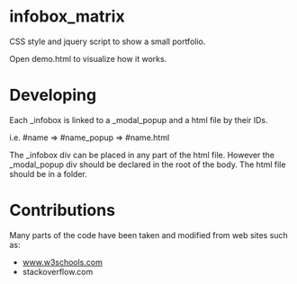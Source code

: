 # infobox_matrix
CSS style and jquery script to show a small portfolio.

Open demo.html to visualize how it works.

# Developing

Each _infobox is linked to a _modal_popup and a html file by their IDs.

i.e. #name  => #name_popup => #name.html

The _infobox div can be placed in any part of the html file. However the _modal_popup div should be declared in the root of the body. The html file should be in a folder.


# Contributions

Many parts of the code have been taken and modified from web sites such as:

- www.w3schools.com
- stackoverflow.com
